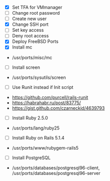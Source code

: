 - [x] Set TFA for VMmanager 
- [ ] Change root password 
- [ ] Create new user
- [x] Change SSH port 
- [ ] Set key access 
- [ ] Deny root access 
- [x] Deploy FreeBSD Ports
- [x] Install mc
+ /usr/ports/misc/mc
- [ ] Install screen
+ /usr/ports/sysutils/screen

- [ ] Use Runit instead if Init script 
+ https://github.com/purcell/rails-runit
+ https://habrahabr.ru/post/83775/ 
+ https://gist.github.com/czarneckid/4639793

- [ ] Install Ruby 2.5.0
+ /usr/ports/lang/ruby25
- [ ] Install Ruby on Rails 5.1.4
+ /usr/ports/www/rubygem-rails5
- [ ] Install PostgreSQL
+ /usr/ports/databases/postgresql96-client, /usr/ports/databases/postgresql96-server
